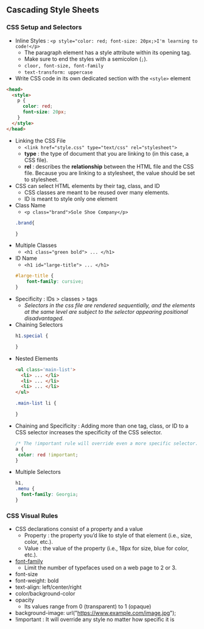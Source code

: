 ## Cascading Style Sheets
### CSS Setup and Selectors

- Inline Styles : `<p style="color: red; font-size: 20px;>I'm learning to code!</p>`
    - The paragraph element has a style attribute within its opening tag.
    -  Make sure to end the styles with a semicolon (`;`).
    - `cloor, font-size, font-family`
    - `text-transform: uppercase` 
- Write CSS code in its own dedicated section with the `<style>` element
``` html
<head>
  <style>
    p {
      color: red;
      font-size: 20px;
    }
  </style>
</head>
```
- Linking the CSS File
    - `<link href="style.css" type="text/css" rel="stylesheet">`
    - **type** : the type of document that you are linking to (in this case, a CSS file).
    - **rel** : describes the **relationship** between the HTML file and the CSS file. Because you are linking to a stylesheet, the value should be set to stylesheet.
- CSS can select HTML elements by their tag, class, and ID
    - CSS classes are meant to be reused over many elements.
    - ID is meant to style only one element
- Class Name
    - `<p class="brand">Sole Shoe Company</p>`
    ``` css
    .brand{

    }
    ```
- Multiple Classes
    - `<h1 class="green bold"> ... </h1>`
- ID Name
    - `<h1 id="large-title"> ... </h1>`
    ``` css
    #large-title {
        font-family: cursive;
    }
    ```
- Specificity : IDs > classes > tags
    - *Selectors in the css file are rendered sequentially, and the elements at the same level are subject to the selector appearing positional  disadvantaged.*
- Chaining Selectors
    ```css
    h1.special {

    }
    ```
- Nested Elements
    ``` html
    <ul class='main-list'>
      <li> ... </li>
      <li> ... </li>
      <li> ... </li>
    </ul>
    ```
    ``` css
    .main-list li {

    }
    ```
- Chaining and Specificity :  Adding more than one tag, class, or ID to a CSS selector increases the specificity of the CSS selector.
    ``` css
    /* The !important rule will override even a more specific selector. */
    a {
     color: red !important;
    }
    ```
- Multiple Selectors
    ``` css
    h1, 
    .menu {
      font-family: Georgia;
    }
    ```
    
### CSS Visual Rules
- CSS declarations consist of a property and a value
    - Property : the property you’d like to style of that element (i.e., size, color, etc.).
    - Value : the value of the property (i.e., 18px for size, blue for color, etc.).
- [font-family](https://en.wikipedia.org/wiki/Typeface)
    - Limit the number of typefaces used on a web page to 2 or 3.
- font-size
- font-weight: bold
- text-align: left/center/right
- color/background-color
- opacity
    - Its values range from 0 (transparent) to 1 (opaque)
- background-image: url("https://www.example.com/image.jpg");
- !important : It will override any style no matter how specific it is
